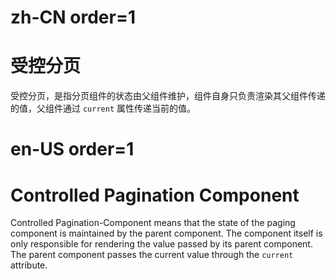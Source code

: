 # zh-CN order=1

# 受控分页

受控分页，是指分页组件的状态由父组件维护，组件自身只负责渲染其父组件传递的值，父组件通过 `current` 属性传递当前的值。

# en-US order=1

# Controlled Pagination Component

Controlled Pagination-Component means that the state of the paging component is maintained by the parent component. The component itself is only responsible for rendering the value passed by its parent component. The parent component passes the current value through the `current` attribute.
